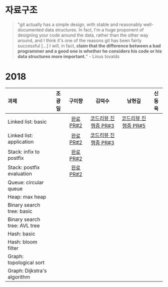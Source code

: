 # 자료구조

> "git actually has a simple design, with stable and reasonably well-documented data structures. In fact, I'm a huge proponent of designing your code around the data, rather than the other way around, and I think it's one of the reasons git has been fairly successful […] I will, in fact, **claim that the difference between a bad programmer and a good one is whether he considers his code or his data structures more important.**" - Linus tovalds



# 2018

| 과제                         | 조광일 |                            구미향                            |                            김덕수                            |                            남현길                            | 신동욱 |
| :--------------------------- | :----: | :----------------------------------------------------------: | :----------------------------------------------------------: | :----------------------------------------------------------: | :----: |
| Linked list: basic           |        | [완료 PR#2](https://github.com/kiworkshop/data-structure/pull/2) | [코드리뷰 진행중 PR#3](https://github.com/kiworkshop/data-structure/pull/3) | [코드리뷰 진행중 PR#5](https://github.com/kiworkshop/data-structure/pull/5) |        |
| Linked list: application     |        | [완료 PR#2](https://github.com/kiworkshop/data-structure/pull/2) | [코드리뷰 진행중 PR#3](https://github.com/kiworkshop/data-structure/pull/3) |                                                              |        |
| Stack: infix to postfix      |        | [완료 PR#2](https://github.com/kiworkshop/data-structure/pull/2) |                                                              |                                                              |        |
| Stack: postfix evaluation    |        | [완료 PR#2](https://github.com/kiworkshop/data-structure/pull/2) |                                                              |                                                              |        |
| Queue: circular queue        |        |                                                              |                                                              |                                                              |        |
| Heap: max heap               |        |                                                              |                                                              |                                                              |        |
| Binary search tree: basic    |        |                                                              |                                                              |                                                              |        |
| Binary search tree: AVL tree |        |                                                              |                                                              |                                                              |        |
| Hash: basic                  |        |                                                              |                                                              |                                                              |        |
| Hash: bloom filter           |        |                                                              |                                                              |                                                              |        |
| Graph: topological sort      |        |                                                              |                                                              |                                                              |        |
| Graph: Dijkstra's algorithm  |        |                                                              |                                                              |                                                              |        |

